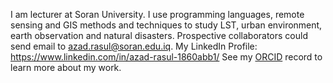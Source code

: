 I am lecturer at Soran University. I use programming languages, remote sensing and GIS methods and techniques to study LST, urban environment, earth observation and natural disasters. Prospective collaborators could send email to azad.rasul@soran.edu.iq. My LinkedIn Profile: https://www.linkedin.com/in/azad-rasul-1860abb1/
See my [ORCID](https://orcid.org/0000-0001-5141-0577) record to learn more about my work.

